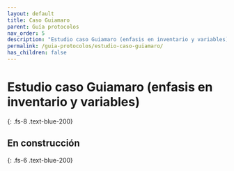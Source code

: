 ```yaml
---
layout: default
title: Caso Guiamaro
parent: Guía protocolos
nav_order: 5
description: "Estudio caso Guiamaro (enfasis en inventario y variables)"
permalink: /guia-protocolos/estudio-caso-guiamaro/
has_children: false
---
```


# Estudio caso Guiamaro (enfasis en inventario y variables)
{: .fs-8 .text-blue-200}
## En construcción
{: .fs-6 .text-blue-200}
